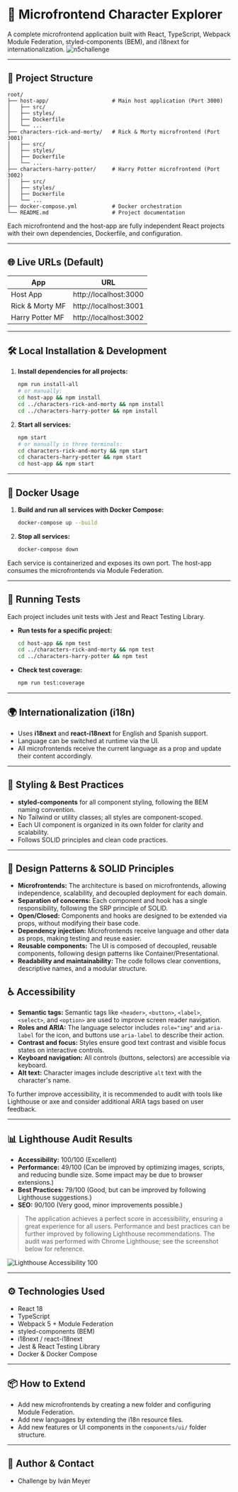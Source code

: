# 🚀 Microfrontend Character Explorer

A complete microfrontend application built with React, TypeScript, Webpack Module Federation, styled-components (BEM), and i18next for internationalization.
![n5challenge](https://github.com/user-attachments/assets/c0cc11de-61ac-4621-8c9f-623b0e406319)

---

## 📁 Project Structure

```
root/
├── host-app/                    # Main host application (Port 3000)
│   ├── src/
│   ├── styles/
│   ├── Dockerfile
│   └── ...
├── characters-rick-and-morty/   # Rick & Morty microfrontend (Port 3001)
│   ├── src/
│   ├── styles/
│   ├── Dockerfile
│   └── ...
├── characters-harry-potter/     # Harry Potter microfrontend (Port 3002)
│   ├── src/
│   ├── styles/
│   ├── Dockerfile
│   └── ...
├── docker-compose.yml           # Docker orchestration
└── README.md                    # Project documentation
```

Each microfrontend and the host-app are fully independent React projects with their own dependencies, Dockerfile, and configuration.

---

## 🌐 Live URLs (Default)

| App                | URL                        |
|--------------------|----------------------------|
| Host App           | http://localhost:3000      |
| Rick & Morty MF    | http://localhost:3001      |
| Harry Potter MF    | http://localhost:3002      |

---

## 🛠️ Local Installation & Development

1. **Install dependencies for all projects:**
   ```bash
   npm run install-all
   # or manually:
   cd host-app && npm install
   cd ../characters-rick-and-morty && npm install
   cd ../characters-harry-potter && npm install
   ```

2. **Start all services:**
   ```bash
   npm start
   # or manually in three terminals:
   cd characters-rick-and-morty && npm start
   cd characters-harry-potter && npm start
   cd host-app && npm start
   ```

---

## 🐳 Docker Usage

1. **Build and run all services with Docker Compose:**
   ```bash
   docker-compose up --build
   ```
2. **Stop all services:**
   ```bash
   docker-compose down
   ```

Each service is containerized and exposes its own port. The host-app consumes the microfrontends via Module Federation.

---

## 🧪 Running Tests

Each project includes unit tests with Jest and React Testing Library.

- **Run tests for a specific project:**
  ```bash
  cd host-app && npm test
  cd ../characters-rick-and-morty && npm test
  cd ../characters-harry-potter && npm test
  ```
- **Check test coverage:**
  ```bash
  npm run test:coverage
  ```

---

## 🌍 Internationalization (i18n)

- Uses **i18next** and **react-i18next** for English and Spanish support.
- Language can be switched at runtime via the UI.
- All microfrontends receive the current language as a prop and update their content accordingly.

---

## 🎨 Styling & Best Practices

- **styled-components** for all component styling, following the BEM naming convention.
- No Tailwind or utility classes; all styles are component-scoped.
- Each UI component is organized in its own folder for clarity and scalability.
- Follows SOLID principles and clean code practices.

---

## 🧩 Design Patterns & SOLID Principles

- **Microfrontends:** The architecture is based on microfrontends, allowing independence, scalability, and decoupled deployment for each domain.
- **Separation of concerns:** Each component and hook has a single responsibility, following the SRP principle of SOLID.
- **Open/Closed:** Components and hooks are designed to be extended via props, without modifying their base code.
- **Dependency injection:** Microfrontends receive language and other data as props, making testing and reuse easier.
- **Reusable components:** The UI is composed of decoupled, reusable components, following design patterns like Container/Presentational.
- **Readability and maintainability:** The code follows clear conventions, descriptive names, and a modular structure.

## ♿ Accessibility

- **Semantic tags:** Semantic tags like `<header>`, `<button>`, `<label>`, `<select>`, and `<option>` are used to improve screen reader navigation.
- **Roles and ARIA:** The language selector includes `role="img"` and `aria-label` for the icon, and buttons use `aria-label` to describe their action.
- **Contrast and focus:** Styles ensure good text contrast and visible focus states on interactive controls.
- **Keyboard navigation:** All controls (buttons, selectors) are accessible via keyboard.
- **Alt text:** Character images include descriptive `alt` text with the character's name.

To further improve accessibility, it is recommended to audit with tools like Lighthouse or axe and consider additional ARIA tags based on user feedback.

---

## 📊 Lighthouse Audit Results

- **Accessibility:** 100/100 (Excellent)
- **Performance:** 49/100 (Can be improved by optimizing images, scripts, and reducing bundle size. Some impact may be due to browser extensions.)
- **Best Practices:** 79/100 (Good, but can be improved by following Lighthouse suggestions.)
- **SEO:** 90/100 (Very good, minor improvements possible.)

> The application achieves a perfect score in accessibility, ensuring a great experience for all users. Performance and best practices can be further improved by following Lighthouse recommendations. The audit was performed with Chrome Lighthouse; see the screenshot below for reference.

![Lighthouse Accessibility 100](image.png)

---

## ⚙️ Technologies Used

- React 18
- TypeScript
- Webpack 5 + Module Federation
- styled-components (BEM)
- i18next / react-i18next
- Jest & React Testing Library
- Docker & Docker Compose

---

## 📦 How to Extend

- Add new microfrontends by creating a new folder and configuring Module Federation.
- Add new languages by extending the i18n resource files.
- Add new features or UI components in the `components/ui/` folder structure.

---

## 👤 Author & Contact

- Challenge by Iván Meyer
